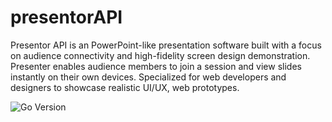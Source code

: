 # presentorAPI
Presentor API is an PowerPoint-like presentation software built with a focus on audience connectivity and high-fidelity screen design demonstration. Presenter enables audience members to join a session and view slides instantly on their own devices. Specialized for web developers and designers to showcase realistic UI/UX, web prototypes.

![Go Version](https://img.shields.io/badge/Go-1.25.2-blue?style=for-the-badge&logo=go)
